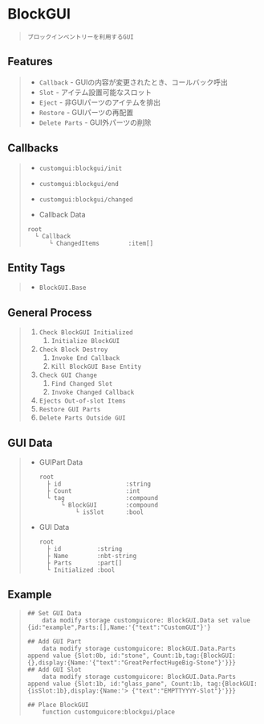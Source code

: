 # BlockGUI
>     ブロックインベントリーを利用するGUI

## Features
> * `Callback` - GUIの内容が変更されたとき、コールバック呼出
> * `Slot` - アイテム設置可能なスロット
> * `Eject` - 非GUIパーツのアイテムを排出
> * `Restore` - GUIパーツの再配置
> * `Delete Parts` - GUI外パーツの削除

## Callbacks
> * `customgui:blockgui/init`
> * `customgui:blockgui/end`
> * `customgui:blockgui/changed`
> 
> * Callback Data
> ```
> root
>   └ Callback
>       └ ChangedItems        :item[]
> ```

## Entity Tags
> * `BlockGUI.Base`

## General Process
> 1. `Check BlockGUI Initialized`
>     1. `Initialize BlockGUI`
> 1. `Check Block Destroy`
>     1. `Invoke End Callback`
>     1. `Kill BlockGUI Base Entity`
> 1. `Check GUI Change`
>     1. `Find Changed Slot`
>     1. `Invoke Changed Callback`
> 1. `Ejects Out-of-slot Items`
> 1. `Restore GUI Parts`
> 1. `Delete Parts Outside GUI`

## GUI Data
> * GUIPart Data
>   ```
>   root
>     ├ id                  :string
>     ├ Count               :int
>     └ tag                 :compound
>         └ BlockGUI        :compound
>             └ isSlot      :bool
>   ```
> * GUI Data
>   ```
>   root
>     ├ id          :string
>     ├ Name        :nbt-string
>     ├ Parts       :part[]
>     └ Initialized :bool
>   ```

## Example
> ```
> ## Set GUI Data
>     data modify storage customguicore: BlockGUI.Data set value {id:"example",Parts:[],Name:'{"text":"CustomGUI"}'}
> 
> ## Add GUI Part
>     data modify storage customguicore: BlockGUI.Data.Parts append value {Slot:0b, id:"stone", Count:1b,tag:{BlockGUI:{},display:{Name:'{"text":"GreatPerfectHugeBig-Stone"}'}}}
> ## Add GUI Slot
>     data modify storage customguicore: BlockGUI.Data.Parts append value {Slot:1b, id:"glass_pane", Count:1b, tag:{BlockGUI:{isSlot:1b},display:{Name:'> {"text":"EMPTTYYYY-Slot"}'}}}
> 
> ## Place BlockGUI
>     function customguicore:blockgui/place
> ```